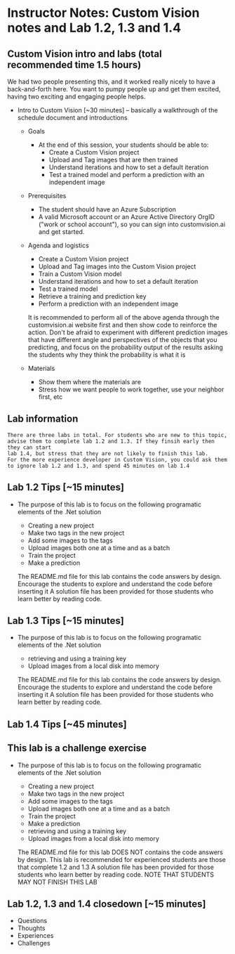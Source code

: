 # Instructor Notes: Custom Vision notes and Lab 1.2, 1.3 and 1.4

## Custom Vision intro and labs (total recommended time 1.5 hours)
We had two people presenting this, and it worked really nicely to have a back-and-forth here. You want to pumpy people up and get them excited, having two exciting and engaging people helps.

*	Intro to Custom Vision [~30 minutes] – basically a walkthrough of the schedule document and introductions
    *	Goals
        *	At the end of this session, your students should be able to:
            *	Create a Custom Vision project
            *	Upload and Tag images that are then trained
            *	Understand iterations and how to set a default iteration
            *	Test a trained model and perform a prediction with an independent image            
            
    *	Prerequisites
        *	The student should have an Azure Subscription
        *	A valid Microsoft account or an Azure Active Directory OrgID ("work or school account"), so you can sign into customvision.ai and get started.
        
    *	Agenda and logistics
        *	Create a Custom Vision project
        *	Upload and Tag images into the Custom Vision project  
        *	Train a Custom Vision model
        *	Understand iterations and how to set a default iteration
        *	Test a trained model
        *	Retrieve a training and prediction key
        *	Perform a prediction with an independent image

        It is recommended to perform all of the above agenda through the customvision.ai website first and then show code to reinforce the action. Don't be afraid to experiment with different prediction images that have different angle and perspectives of the objects that you predicting, and focus on the probability output of the results asking the students why they think the probability is what it is

    *	Materials
        *	Show them where the materials are
        *   Stress how we want people to work together, use your neighbor first, etc  

## Lab information

    There are three labs in total. For students who are new to this topic, advise them to complete lab 1.2 and 1.3. If they finsih early then they can start
    lab 1.4, but stress that they are not likely to finish this lab.
    For the more experience developer in Custom Vision, you could ask them to ignore lab 1.2 and 1.3, and spend 45 minutes on lab 1.4

## Lab 1.2 Tips [~15 minutes]
* The purpose of this lab is to focus on the following programatic elements of the .Net solution
    *	Creating a new project
    *	Make two tags in the new project
    *	Add some images to the tags
    *	Upload images both one at a time and as a batch
    *	Train the project 
    *	Make a prediction

    The README.md file for this lab contains the code answers by design. Encourage the students to explore and understand the code before inserting it
    A solution file has been provided for those students who learn better by reading code.

## Lab 1.3 Tips [~15 minutes]
* The purpose of this lab is to focus on the following programatic elements of the .Net solution
    *	retrieving and using a training key
    *	Upload images from a local disk into memory

    The README.md file for this lab contains the code answers by design. Encourage the students to explore and understand the code before inserting it
    A solution file has been provided for those students who learn better by reading code.

## Lab 1.4 Tips [~45 minutes]
## This lab is a challenge exercise
* The purpose of this lab is to focus on the following programatic elements of the .Net solution
    *	Creating a new project
    *	Make two tags in the new project
    *	Add some images to the tags
    *	Upload images both one at a time and as a batch
    *	Train the project 
    *	Make a prediction
    *	retrieving and using a training key
    *	Upload images from a local disk into memory

    The README.md file for this lab DOES NOT contains the code answers by design. 
    This lab is recommended for experienced students are those that complete 1.2 and 1.3
    A solution file has been provided for those students who learn better by reading code.
    NOTE THAT STUDENTS MAY NOT FINISH THIS LAB

## Lab 1.2, 1.3 and 1.4 closedown [~15 minutes]
   *	Questions
   *	Thoughts
   *	Experiences
   *	Challenges


